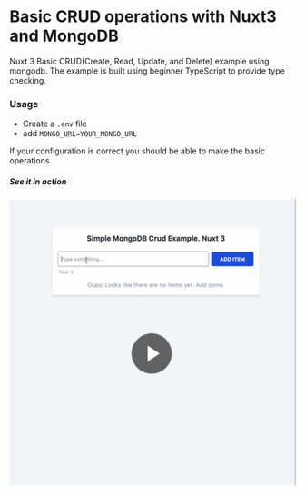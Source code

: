 # Basic CRUD operations with Nuxt3 and MongoDB
Nuxt 3 Basic CRUD(Create, Read, Update, and Delete) example using mongodb. The example is built using beginner TypeScript to provide type checking.

### Usage
* Create a `.env` file
* add `MONGO_URL=YOUR_MONGO_URL`

If your configuration is correct you should be able to make the basic operations.

##### See it in action
[![Alt text for your video](https://github.com/ReaganM02/nuxt3-mongodb-crud/blob/master/public/Screenshot%202023-04-28%20at%2010.12.27%20AM.png)](https://github.com/ReaganM02/nuxt3-mongodb-crud/blob/master/public/Screen%20Recording%202023-04-28%20at%2010.08.05%20AM.mov)
